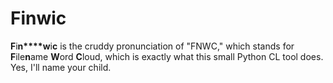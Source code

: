 Finwic
======

**F**i**n****w**i**c** is the cruddy pronunciation of "FNWC," which stands
for **F**ile**n**ame **W**ord **C**loud, which is exactly what this small
Python CL tool does. Yes, I'll name your child.
